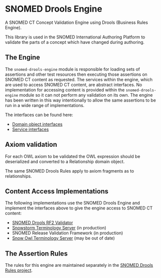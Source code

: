 # SNOMED Drools Engine
A SNOMED CT Concept Validation Engine using Drools (Business Rules Engine).

This library is used in the SNOMED International Authoring Platform to validate the parts of a concept which have changed during authoring.

## The Engine
The `snomed-drools-engine` module is responsible for loading sets of assertions and other test resources then executing those assertions on SNOMED CT content as requested.
The services within the engine, which are used to access SNOMED CT content, are abstract interfaces.
No implementation for accessing content is provided within the `snomed-drools-engine` module so it can not perform any validation on its own.
The engine has been written in this way intentionally to allow the same assertions to be run in a wide range of implementations.

The interfaces can be found here:
- [Domain object interfaces](https://github.com/IHTSDO/snomed-drools/tree/master/src/main/java/org/ihtsdo/drools/domain)
- [Service interfaces](https://github.com/IHTSDO/snomed-drools/tree/master/src/main/java/org/ihtsdo/drools/service)

## Axiom validation
For each OWL axiom to be validated the OWL expression should be deserialized and converted to a Relationship domain object. 

The same SNOMED Drools Rules apply to axiom fragments as to relationships. 

## Content Access Implementations
The following implementations use the SNOMED Drools Engine and implement the interfaces above to give the engine access to SNOMED CT content:

* [SNOMED Drools RF2 Validator](https://github.com/IHTSDO/snomed-drools/tree/master/snomed-drools-rf2-validator)
* [Snowstorm Terminology Server](https://github.com/IHTSDO/snowstorm) (in production)
* SNOMED Release Validation Framework (in production)
* [Snow Owl Terminology Server](https://github.com/IHTSDO/snow-owl) (may be out of date)

## The Assertion Rules
The rules for this engine are maintained separately in the [SNOMED Drools Rules project](https://github.com/IHTSDO/snomed-drools-rules).
